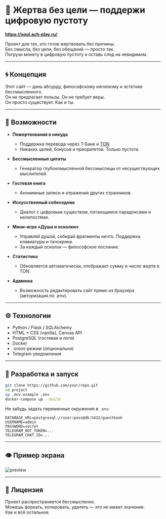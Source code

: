 # 💸 Жертва без цели — поддержи цифровую пустоту

**https://soul.ach-play.ru/**

Проект для тех, кто готов жертвовать без причины.  
Без смысла, без цели, без обещаний — просто так.  
Погрузи монету в цифровую пустоту и оставь след на невидимом.

---

## 🌀 Концепция

Этот сайт — дань абсурду, философскому нигилизму и эстетике бессмысленного.  
Он не предлагает пользы. Он не требует веры.  
Он просто существует. Как и ты.

---

## 🌟 Возможности

- **Пожертвования в никуда**
  - Поддержка перевода через T-Банк и [TON](https://ton.org)
  - Никаких целей, бонусов и приоритетов. Только пустота.

- **Бессмысленные цитаты**
  - Генератор глубокомысленной бессмыслицы от несуществующих мыслителей.

- **Гостевая книга**
  - Анонимные записи и отражения других странников.

- **Искусственный собеседник**
  - Диалог с цифровым существом, питающимся парадоксами и нелепостями.

- **Мини-игра «Душа и осколки»**
  - Управляй душой, собирай фрагменты ничто. Поддержка клавиатуры и тачскрина.
  - За каждый осколок — философское послание.

- **Статистика**
  - Обновляется автоматически, отображает сумму и число жертв в TON.

- **Админка**
  - Возможность редактировать сайт прямо из браузера (авторизация по .env).

---

## ⚙️ Технологии

- Python / Flask / SQLAlchemy
- HTML + CSS (vanilla), Canvas API
- PostgreSQL (гостевая и логи)
- Docker
- .onion-режим (опционально)
- Telegram уведомления

---

## 📂 Разработка и запуск

```bash
git clone https://github.com/your/repo.git
cd project
cp .env.example .env
docker-compose up --build
```

Не забудь задать переменные окружения в `.env`:

```env
DATABASE_URL=postgresql://user:pass@db:5432/guestbook
USERNAME=admin
PASSWORD=secret
TELEGRAM_BOT_TOKEN=...
TELEGRAM_CHAT_ID=...
```

---

## 👁 Пример экрана

![preview](static/preview.png)

---

## 🚫 Лицензия

Проект распространяется бессмысленно.  
Можешь форкать, копировать, удалять — это не имеет значения.  
Как и всё остальное.
